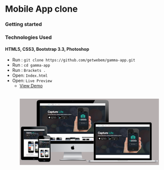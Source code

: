 # Mobile App clone
### **Getting started**
### Technologies Used
#### HTML5, CSS3, Bootstrap 3.3, Photoshop
 - Run :  `git clone https://github.com/getwebem/gamma-app.git`
 - Run :  `cd gamma-app`
 - Run :  `Brackets .`
 - Open:  `Index.html`
 - Open:  `Live Preview`
   - [View Demo](http://getwebem.com/gamma-app/index.html)  
 <br/><br/>
![pic1](https://raw.githubusercontent.com/getwebem/README/master/gamma-app/Screen%20Shot%202017-08-03%20at%2021.41.04.png)
<br/><br/>
